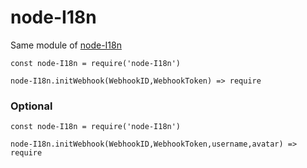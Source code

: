 # node-I18n

Same module of [node-I18n](https://github.com/eslachance/node-i18n)

```
const node-I18n = require('node-I18n')

node-I18n.initWebhook(WebhookID,WebhookToken) => require

```
### Optional
```
const node-I18n = require('node-I18n')

node-I18n.initWebhook(WebhookID,WebhookToken,username,avatar) => require

```
